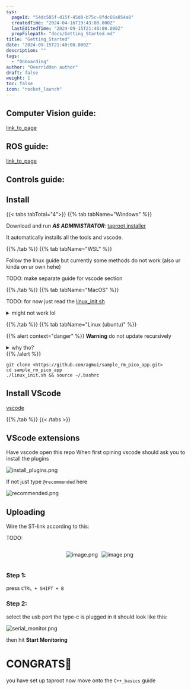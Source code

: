 ```yaml
---
sys:
  pageId: "54dc585f-d15f-45d0-b75c-8fdc66a854a8"
  createdTime: "2024-04-16T19:43:00.000Z"
  lastEditedTime: "2024-09-15T21:40:00.000Z"
  propFilepath: "docs/Getting_Started.md"
title: "Getting_Started"
date: "2024-09-15T21:40:00.000Z"
description: ""
tags:
  - "Onboarding"
author: "Overridden author"
draft: false
weight: 1
toc: false
icon: "rocket_launch"
---
```


## Computer Vision guide:

[link_to_page](86d45bc0-388b-4d26-8848-44f255f73d0e)

## ROS guide:

[link_to_page](3c76c1de-ec8f-46d6-8b0a-294005edc2d5)

## Controls guide:

## Install

{{< tabs tabTotal="4">}}
{{% tab tabName="Windows" %}}

Download and run _**AS ADMINISTRATOR**_: [taproot installer](https://github.com/Thornbots/TeachingFreshies/releases/tag/1.0)

It automatically installs all the tools and vscode.

{{% /tab %}}
{{% tab tabName="WSL" %}}

Follow the linux guide but currently some methods do not work (also ur kinda on ur own hehe)

TODO: make separate guide for vscode section

{{% /tab %}}
{{% tab tabName="MacOS" %}}

TODO: for now just read the [linux_init.sh](https://github.com/agmui/sample_rm_pico_app/blob/main/linux_init.sh)

<details>
<summary>might not work lol</summary>

`brew install libusb pkg-config`

Next install: [vscode](https://code.visualstudio.com/Download)

</details>

{{% /tab %}}
{{% tab tabName="Linux (ubuntu)" %}}

{{% alert context="danger" %}}
**Warning** do not update recursively
<details>
<summary>why tho?</summary>
There are some submodules that may go on for a while (like tinyusb) and I highly
recommend you don't need to get them.
If you want to see what submodules I update just look in `linux_init.sh`
</details>
{{% /alert %}}

```shell
git clone <https://github.com/agmui/sample_rm_pico_app.git>
cd sample_rm_pico_app
./linux_init.sh && source ~/.bashrc
```

## Install VScode

[vscode](https://code.visualstudio.com/Download)

{{% /tab %}}
{{< /tabs >}}

## VScode extensions

Have vscode open this repo
When first opining vscode should ask you to install the plugins

![install_plugins.png](https://prod-files-secure.s3.us-west-2.amazonaws.com/d518164a-d88e-44d1-a4ee-3adb3bd8bce0/89bd30f0-1825-4e77-867b-0a41ce370880/install_plugins.png?X-Amz-Algorithm=AWS4-HMAC-SHA256&X-Amz-Content-Sha256=UNSIGNED-PAYLOAD&X-Amz-Credential=ASIAZI2LB466U6Q4RDPI%2F20250224%2Fus-west-2%2Fs3%2Faws4_request&X-Amz-Date=20250224T181051Z&X-Amz-Expires=3600&X-Amz-Security-Token=IQoJb3JpZ2luX2VjEPr%2F%2F%2F%2F%2F%2F%2F%2F%2F%2FwEaCXVzLXdlc3QtMiJHMEUCICCeXfHHfU83jV0sv5UOMWLlZeQQJCbvP9pIeUe%2BCbu5AiEAhTcs5cRcE7v9P7EeaR5EgXAfPMbiL7dgBS3a5DuT%2FfMq%2FwMIMxAAGgw2Mzc0MjMxODM4MDUiDNLskvX1bRI6pnLiZCrcAwiTQjU%2Fb%2BZxucnBkbVcfQBhN8%2FzkiRd79a9bv317qFR2VnrzRgZiZRS5sYTryx71cMjDvw%2FuYiFIjFZjI0%2BfQXf6VncfrJhHNEWPLFhsVjGSfGeqy6SnpguYQIaoyLLUp7J%2FMz3YLmEJ0Pxnrs2mgHwB9TjZoglvsFAneSpmL52I6mCqLPOzYJ6ZdZtm1g1eZOhCYEqso5RvPsck9uBlnqfX8E79Z7P2F0Th%2BiXKJ3dslmGwBBGs8RLAZsQjhWH93W%2FVpFF1aIlyTbQIqLLVjWiEmJbFKsecflRzDbGiY8KobmVOFwcuL2ati97rx3cqU98cUhvILVRBrLfObifTJz3eRhrx2nIhuzTtvb39q%2FqsDIUrn%2B02rPNOfNw5WpJEhDPNhaXXd7S8RNyHQ5bTBlR9J9kYVTFY%2BoO1N3rl%2B0fPksDUtQf8n%2BA3ScufjLRpoCjVryGScZfidONUym55WnTwUoR9dw2qkmDhxkPOkeWrFIZ1mvs91SV77ptNjUTwgatAWbdX93uiVz%2FcUL%2BdQwsx76ux6vtPmvwmYjtFhP%2FqHjI1%2FjbHCjE5uTo0mMvblzWwarx4we6M%2B43UmmRw48r5PfteM0eFHRKjU3Ey%2B5XRkP8fElZUpKQlDrNMPvd8r0GOqUBU7qykPea98HJBDslp4KPwp4KF44x5dIGav0lT4Tjv32oTcZZ4qPmC9M4qGK4l3KtiIkN6t2BXALBn8IHeulGoQSCnZSRuavdmwDvEGGt9%2By7L%2FqFhs7KqFvzNBfkxqx%2Ft9WzIhM4u61mwlLMVHyHWEetwhyaeXPm0UKQC2CT4u9DxwtGRP4zMUoameCpfIrb6DCn6CvPyq9qbhtvE4d7LUHJ3MwZ&X-Amz-Signature=f465bed8fa09cddf7d72c1313c83722ff7eb078cbaf493ab73f964667c06be4b&X-Amz-SignedHeaders=host&x-id=GetObject)

If not just type `@recommended` here  

![recommended.png](https://prod-files-secure.s3.us-west-2.amazonaws.com/d518164a-d88e-44d1-a4ee-3adb3bd8bce0/61e661e9-5d85-4dfc-be0d-8d2097a5e793/recommended.png?X-Amz-Algorithm=AWS4-HMAC-SHA256&X-Amz-Content-Sha256=UNSIGNED-PAYLOAD&X-Amz-Credential=ASIAZI2LB466U6Q4RDPI%2F20250224%2Fus-west-2%2Fs3%2Faws4_request&X-Amz-Date=20250224T181051Z&X-Amz-Expires=3600&X-Amz-Security-Token=IQoJb3JpZ2luX2VjEPr%2F%2F%2F%2F%2F%2F%2F%2F%2F%2FwEaCXVzLXdlc3QtMiJHMEUCICCeXfHHfU83jV0sv5UOMWLlZeQQJCbvP9pIeUe%2BCbu5AiEAhTcs5cRcE7v9P7EeaR5EgXAfPMbiL7dgBS3a5DuT%2FfMq%2FwMIMxAAGgw2Mzc0MjMxODM4MDUiDNLskvX1bRI6pnLiZCrcAwiTQjU%2Fb%2BZxucnBkbVcfQBhN8%2FzkiRd79a9bv317qFR2VnrzRgZiZRS5sYTryx71cMjDvw%2FuYiFIjFZjI0%2BfQXf6VncfrJhHNEWPLFhsVjGSfGeqy6SnpguYQIaoyLLUp7J%2FMz3YLmEJ0Pxnrs2mgHwB9TjZoglvsFAneSpmL52I6mCqLPOzYJ6ZdZtm1g1eZOhCYEqso5RvPsck9uBlnqfX8E79Z7P2F0Th%2BiXKJ3dslmGwBBGs8RLAZsQjhWH93W%2FVpFF1aIlyTbQIqLLVjWiEmJbFKsecflRzDbGiY8KobmVOFwcuL2ati97rx3cqU98cUhvILVRBrLfObifTJz3eRhrx2nIhuzTtvb39q%2FqsDIUrn%2B02rPNOfNw5WpJEhDPNhaXXd7S8RNyHQ5bTBlR9J9kYVTFY%2BoO1N3rl%2B0fPksDUtQf8n%2BA3ScufjLRpoCjVryGScZfidONUym55WnTwUoR9dw2qkmDhxkPOkeWrFIZ1mvs91SV77ptNjUTwgatAWbdX93uiVz%2FcUL%2BdQwsx76ux6vtPmvwmYjtFhP%2FqHjI1%2FjbHCjE5uTo0mMvblzWwarx4we6M%2B43UmmRw48r5PfteM0eFHRKjU3Ey%2B5XRkP8fElZUpKQlDrNMPvd8r0GOqUBU7qykPea98HJBDslp4KPwp4KF44x5dIGav0lT4Tjv32oTcZZ4qPmC9M4qGK4l3KtiIkN6t2BXALBn8IHeulGoQSCnZSRuavdmwDvEGGt9%2By7L%2FqFhs7KqFvzNBfkxqx%2Ft9WzIhM4u61mwlLMVHyHWEetwhyaeXPm0UKQC2CT4u9DxwtGRP4zMUoameCpfIrb6DCn6CvPyq9qbhtvE4d7LUHJ3MwZ&X-Amz-Signature=227300b26b2a7ea997fc453743877b2e09ba5e81234e35d37c0f37dc2416fb24&X-Amz-SignedHeaders=host&x-id=GetObject)

## Uploading

Wire the ST-link according to this:

TODO:

<div style="display: flex;flex-direction: row; column-gap:10px; max-width: 630px;justify-content: center;">
<div>

![image.png](https://prod-files-secure.s3.us-west-2.amazonaws.com/d518164a-d88e-44d1-a4ee-3adb3bd8bce0/210ecb78-1116-4d7b-b9b7-2292f66fa2c2/image.png?X-Amz-Algorithm=AWS4-HMAC-SHA256&X-Amz-Content-Sha256=UNSIGNED-PAYLOAD&X-Amz-Credential=ASIAZI2LB466REA4YTIU%2F20250224%2Fus-west-2%2Fs3%2Faws4_request&X-Amz-Date=20250224T181053Z&X-Amz-Expires=3600&X-Amz-Security-Token=IQoJb3JpZ2luX2VjEPr%2F%2F%2F%2F%2F%2F%2F%2F%2F%2FwEaCXVzLXdlc3QtMiJIMEYCIQDLNCDSePkXtbXsK2LHFjTSJnR0nL%2BfHmuvRDGGl4juqQIhAJHQv%2BxGDizNN%2Fjw9WMZMy48gSNHFPmWC%2BRa7l7XRG3aKv8DCDMQABoMNjM3NDIzMTgzODA1IgzRahqvF519lZoz9Koq3ANGRv5yMC1gqoG%2FZ7lmcfL8eGVU0cBsdV3AC4rIf22LvSNTJrMsrKy0UJl663dA156%2FDj5jQ6UAwzRxXfU7kkhy%2Fm058HRIclRR4ntwSZIm5bQ7fAUR8fmXfR%2F44WkmGqk6sxSKO8YCn%2FQDLR8Qj4HCqb71AM%2BMFxwC45FnuHq%2BIqsletq5th3WevLZZ55whBAuACBHE8ETK4UE590L6%2BSOmkB3raQbN8qZyJrXofWUqnH6m7NFX8i9rALP5DycelOaohE2kZWUVqb4g9%2B4AycyswDjerkV6i56uI9ls2JAgiI%2BpoyOTTAM8Kwlm3zIUXKOcua0m46MUiy9Xh5l1kSb6NN9mgNHVvc2aKr1D0DLPcKDrxAEc5d7yEaqwVxJQ44V2%2BCtG4OH2JYeyUQZu8oYra%2FXwlSXZ%2FNT05iAjfcKnY4zFnJ2iFg8lJ9j7CEQIS0Vj1hi7Fr3hnYvlUxLyFCGgBHS8yQiW1SC%2FlV5LZMsq%2F%2FaS6%2Bn3aRd0T450cifJ0VXcDm9XCeihV4UaKC%2FZCuW7IxJ%2Bg5mSsRKovRXfmSH1z%2Bm0L09aLRe04Xmi1UOYVB8ZtEeoqFUZigFr8zje8%2FVVl05cNQUz%2BrDh1m%2FC5bd0i2klN8WsYhehLA1zjDE3vK9BjqkAeAvn0ewWxJsXGqkTaYDsTWL1Ye65oJ1GxcE3z89Akc9iYwTX34PSxQpFb9%2BEWfaly1YUeGL3RyLW63RaBeZfe15hv6Cev3%2BI3wnlsWeDHwznaoJ14XON0EOge4ZmKbk05aOxJG%2BQ8lFRxjmwdeCdvQciA3Oe6YyQUBoT%2FlOe%2FRrLNKCa0QZ4HYjNEefcSxJs%2BoNzO1D%2Fzoa7D62VnT06bEHvUcR&X-Amz-Signature=c30a4704f28c10a1810fb7d10308cc9d01988c484bcc1a7b46d7b7e3906a83de&X-Amz-SignedHeaders=host&x-id=GetObject)

</div>
<div>

![image.png](https://prod-files-secure.s3.us-west-2.amazonaws.com/d518164a-d88e-44d1-a4ee-3adb3bd8bce0/33a0fd0f-8ca6-4a86-8e09-26e95ded1fff/image.png?X-Amz-Algorithm=AWS4-HMAC-SHA256&X-Amz-Content-Sha256=UNSIGNED-PAYLOAD&X-Amz-Credential=ASIAZI2LB466WKOPMKMF%2F20250224%2Fus-west-2%2Fs3%2Faws4_request&X-Amz-Date=20250224T181053Z&X-Amz-Expires=3600&X-Amz-Security-Token=IQoJb3JpZ2luX2VjEPr%2F%2F%2F%2F%2F%2F%2F%2F%2F%2FwEaCXVzLXdlc3QtMiJHMEUCIGDDkNEuEDQUFvnC%2FD3KzXK35aZ0azm7rRsTG6eutNK9AiEAlSbuS8h6O1VaVpYtFLn%2FECQxGray9C8VKk%2Ftlf37X00q%2FwMIMxAAGgw2Mzc0MjMxODM4MDUiDNpDQ9VVAbx1hGRnwCrcA3l30O6BB2CUSdXLg5gD7xh4Nwr%2BskGxdjeoFHOPHUYd2yxMuIOsbJ%2BU1msgQPKOswaZLORN5e5CAFeXCxt7fok7uXX%2BeP5HquwFQxntl0ms8KwstTPHJ426yNYCHvA2jSQNcJC0jz6wpyEjXy%2BTQxuMw9Hu22MVN0kDvivVS%2F6Oq1eEhliTBHIFM3qvep2yu0j3aLLofoaeT1DedOaqBaLiDiJiySQ9DnHWzBQqVaKzJFrv1NvJoFXQ4S0kw%2Bk%2FgolergI3FBnAc8fqQ%2FoC0Dx7yCmM50cLv5QzPhtVCMRvtm519Oras2%2F8%2BDGqqhtc9bfKzpIJTPp%2B5XDD3oNAb%2Fsr5jEVyuwJBqGS2dSc6sv4JukWQ78YLboiZ%2FIO5lsB50gq%2FN3UxJsMtembkvIYddxepfTMyD9Gwg9Ed%2FozLQBrhNkxaEdJNc1WPpBRbfuXNjmXpxoLsjGJXYHm%2F%2FH6hXGDSYL6naZBEGF7jGraZ9bkvOU03lxRFV3VdC7a00qAms5YkxBZ4XCy7apxDN9iGnQO4X%2FZJnY2aCLZ%2F%2FmMg6A%2BaWx%2BTfRh%2By9kw3WzBgAzfj%2BniT5eYoHClOgIR2PmW5XFtRNwmvCp5cfVMb0%2FMnHmyRELfMODG8nbFMAiMNzd8r0GOqUBCSLJ8ZP0b85hqSjh4uHjvTXVC%2BzncqyqmNcYBRR6tDJkbpgZjCxcGF4253j%2BqMknk5hVeyV8AhybBep7cj2S3hHKOsvF7bkwSUdUUUR7XEtWb0mvioCxwZ%2FLbmUoVWQq0DGMgnE03ICUZ8F9L%2BdpzpQA8aoCwNUkLZKF3nm%2FWsCbc13mS%2FoH%2BRXhvnIO2ooAIsIqdsKx0dfr4lfGnJLMo4u2UO2J&X-Amz-Signature=b30a9a2114e2388c3cfe21d3997477df92a4b893ab38b9a00b052eaa28ae47b0&X-Amz-SignedHeaders=host&x-id=GetObject)

</div>
</div>

### Step 1:

press `CTRL + SHIFT + B`

### Step 2:

select the usb port the type-c is plugged in it should look like this:

![serial_monitor.png](https://prod-files-secure.s3.us-west-2.amazonaws.com/d518164a-d88e-44d1-a4ee-3adb3bd8bce0/f03f4774-05d4-4393-b6a0-d5efb6d315ab/serial_monitor.png?X-Amz-Algorithm=AWS4-HMAC-SHA256&X-Amz-Content-Sha256=UNSIGNED-PAYLOAD&X-Amz-Credential=ASIAZI2LB466U6Q4RDPI%2F20250224%2Fus-west-2%2Fs3%2Faws4_request&X-Amz-Date=20250224T181051Z&X-Amz-Expires=3600&X-Amz-Security-Token=IQoJb3JpZ2luX2VjEPr%2F%2F%2F%2F%2F%2F%2F%2F%2F%2FwEaCXVzLXdlc3QtMiJHMEUCICCeXfHHfU83jV0sv5UOMWLlZeQQJCbvP9pIeUe%2BCbu5AiEAhTcs5cRcE7v9P7EeaR5EgXAfPMbiL7dgBS3a5DuT%2FfMq%2FwMIMxAAGgw2Mzc0MjMxODM4MDUiDNLskvX1bRI6pnLiZCrcAwiTQjU%2Fb%2BZxucnBkbVcfQBhN8%2FzkiRd79a9bv317qFR2VnrzRgZiZRS5sYTryx71cMjDvw%2FuYiFIjFZjI0%2BfQXf6VncfrJhHNEWPLFhsVjGSfGeqy6SnpguYQIaoyLLUp7J%2FMz3YLmEJ0Pxnrs2mgHwB9TjZoglvsFAneSpmL52I6mCqLPOzYJ6ZdZtm1g1eZOhCYEqso5RvPsck9uBlnqfX8E79Z7P2F0Th%2BiXKJ3dslmGwBBGs8RLAZsQjhWH93W%2FVpFF1aIlyTbQIqLLVjWiEmJbFKsecflRzDbGiY8KobmVOFwcuL2ati97rx3cqU98cUhvILVRBrLfObifTJz3eRhrx2nIhuzTtvb39q%2FqsDIUrn%2B02rPNOfNw5WpJEhDPNhaXXd7S8RNyHQ5bTBlR9J9kYVTFY%2BoO1N3rl%2B0fPksDUtQf8n%2BA3ScufjLRpoCjVryGScZfidONUym55WnTwUoR9dw2qkmDhxkPOkeWrFIZ1mvs91SV77ptNjUTwgatAWbdX93uiVz%2FcUL%2BdQwsx76ux6vtPmvwmYjtFhP%2FqHjI1%2FjbHCjE5uTo0mMvblzWwarx4we6M%2B43UmmRw48r5PfteM0eFHRKjU3Ey%2B5XRkP8fElZUpKQlDrNMPvd8r0GOqUBU7qykPea98HJBDslp4KPwp4KF44x5dIGav0lT4Tjv32oTcZZ4qPmC9M4qGK4l3KtiIkN6t2BXALBn8IHeulGoQSCnZSRuavdmwDvEGGt9%2By7L%2FqFhs7KqFvzNBfkxqx%2Ft9WzIhM4u61mwlLMVHyHWEetwhyaeXPm0UKQC2CT4u9DxwtGRP4zMUoameCpfIrb6DCn6CvPyq9qbhtvE4d7LUHJ3MwZ&X-Amz-Signature=9c3db22f5333fa8502dfd78c6149458e3e33393a6e4cd6d9b8d60beeeb9be366&X-Amz-SignedHeaders=host&x-id=GetObject)

then hit **Start Monitoring**

# CONGRATS🎉

you have set up taproot now move onto the `C++_basics` guide
